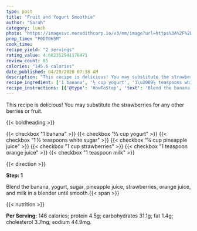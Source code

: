 ```yaml
---
type: post
title: "Fruit and Yogurt Smoothie"
author: "Sarah"
category: lunch
photo: "https://imagesvc.meredithcorp.io/v3/mm/image?url=https%3A%2F%2Fimages.media-allrecipes.com%2Fuserphotos%2F441727.jpg"
prep_time: "P0DT0H5M"
cook_time: 
recipe_yield: "2 servings"
rating_value: 4.682352941176471
review_count: 85
calories: "145.6 calories"
date_published: 04/29/2020 07:38 AM
description: "This recipe is delicious! You may substitute the strawberries for any other berries or fruit."
recipe_ingredient: ['1 banana', '½ cup yogurt', '1\u2009½ teaspoons white sugar', '¼ cup pineapple juice', '1 cup strawberries', '1 teaspoon orange juice', '1 teaspoon milk']
recipe_instructions: [{'@type': 'HowToStep', 'text': 'Blend the banana, yogurt, sugar, pineapple juice, strawberries, orange juice, and milk in a blender until smooth.\n'}]
---
```


This recipe is delicious! You may substitute the strawberries for any other berries or fruit. 

{{< boldheading >}}

{{< checkbox "1  banana" >}}
{{< checkbox "½ cup yogurt" >}}
{{< checkbox "1 ½ teaspoons white sugar" >}}
{{< checkbox "¼ cup pineapple juice" >}}
{{< checkbox "1 cup strawberries" >}}
{{< checkbox "1 teaspoon orange juice" >}}
{{< checkbox "1 teaspoon milk" >}}


{{< direction >}}

**Step: 1**

Blend the banana, yogurt, sugar, pineapple juice, strawberries, orange juice, and milk in a blender until smooth.{{< span >}}

{{< nutrition >}}

**Per Serving:** 146 calories; protein 4.5g; carbohydrates 31.1g; fat 1.4g; cholesterol 3.7mg; sodium 44.9mg.